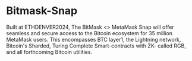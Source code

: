 # Bitmask-Snap
Built at ETHDENVER2024, The BitMask &lt;> MetaMask Snap will offer seamless and secure access to the Bitcoin ecosystem for 35 million MetaMask users. This encompasses BTC layer1, the Lightning network, Bitcoin's Sharded, Turing Complete Smart-contracts with ZK- called RGB, and all forthcoming Bitcoin utilities.

